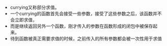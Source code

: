 * currying又称部分求值。
* 一个currying的函数首先会接受一些参数，接受了这些参数之后，该函数并不会立即求值，
* 而是继续返回另外一个函数，刚才传入的参数在函数形成的闭包中被保存起来。
* 待到函数被真正需要求值的时候，之前传入的所有参数都会被一次性用于求值